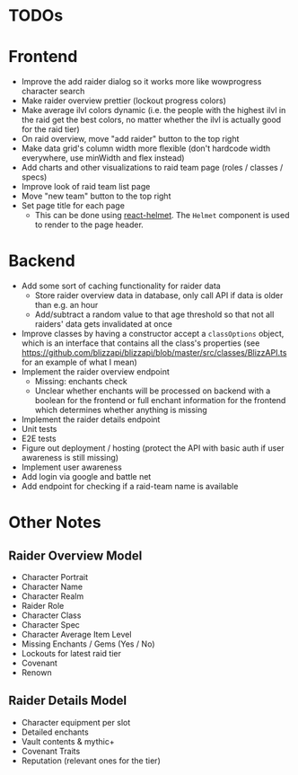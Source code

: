 # TODOs

# Frontend

- Improve the add raider dialog so it works more like wowprogress character search
- Make raider overview prettier (lockout progress colors)
- Make average ilvl colors dynamic (i.e. the people with the highest ilvl in the raid get the best colors, no matter whether the ilvl is actually good for the raid tier)
- On raid overview, move "add raider" button to the top right
- Make data grid's column width more flexible (don't hardcode width everywhere, use minWidth and flex instead)
- Add charts and other visualizations to raid team page (roles / classes / specs)
- Improve look of raid team list page
- Move "new team" button to the top right
- Set page title for each page
    - This can be done using [react-helmet](https://github.com/nfl/react-helmet). The `Helmet` component is used to render to the page header.

# Backend

- Add some sort of caching functionality for raider data
    - Store raider overview data in database, only call API if data is older than e.g. an hour
    - Add/subtract a random value to that age threshold so that not all raiders' data gets invalidated at once
- Improve classes by having a constructor accept a `classOptions` object, which is an interface that contains all the class's properties (see https://github.com/blizzapi/blizzapi/blob/master/src/classes/BlizzAPI.ts for an example of what I mean)
- Implement the raider overview endpoint
    - Missing: enchants check
    - Unclear whether enchants will be processed on backend with a boolean for the frontend or full enchant information for the frontend which determines whether anything is missing
- Implement the raider details endpoint
- Unit tests
- E2E tests
- Figure out deployment / hosting (protect the API with basic auth if user awareness is still missing)
- Implement user awareness
- Add login via google and battle net
- Add endpoint for checking if a raid-team name is available

# Other Notes

## Raider Overview Model

- Character Portrait
- Character Name
- Character Realm
- Raider Role
- Character Class
- Character Spec
- Character Average Item Level
- Missing Enchants / Gems (Yes / No)
- Lockouts for latest raid tier
- Covenant
- Renown

## Raider Details Model

- Character equipment per slot
- Detailed enchants
- Vault contents & mythic+
- Covenant Traits
- Reputation (relevant ones for the tier)
